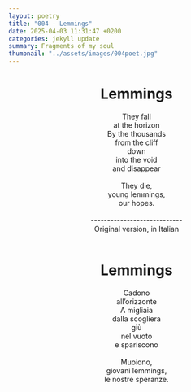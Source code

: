 ```yaml
---
layout: poetry
title: "004 - Lemmings"
date: 2025-04-03 11:31:47 +0200
categories: jekyll update
summary: Fragments of my soul
thumbnail: "../assets/images/004poet.jpg"
---
```


<div style="text-align: center;">
<h1>Lemmings</h1>
</div>
<div style="text-align: center;">
They fall<br>
at the horizon<br>
By the thousands<br>
from the cliff<br>
down<br>
into the void<br>
and disappear<br>
<br>
They die,<br>
young lemmings,<br>
our hopes.<br>
</div>
<br>
<div style="text-align: center;">
----------------------------<br>
Original version, in Italian</div>
<br>
<div style="text-align: center;">
<h1>Lemmings</h1>
</div>
<div style="text-align: center;">
Cadono<br>
all’orizzonte<br>
A migliaia<br>
dalla scogliera<br>
giù<br>
nel vuoto<br>
e spariscono<br>
<br>
Muoiono,<br>
giovani lemmings,<br>
le nostre speranze.<br>
</div>

